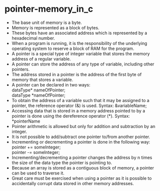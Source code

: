 # pointer-memory_in_c
<ul>
  <li>The base unit of memory is a byte.</li>
  <li>Memory is represented as a block of bytes.</li>
  <li>These bytes have an associated address which is represented by a hexadecimal number.</li>
<li>When a program is running, it is the responsibility of the underlying operating system to reserve a block of RAM for the program.</li>
<li>A pointer is a special type of integer variable that stores the memory address of a regular variable.</li>
  <li>A pointer can store the address of any type of variable, including other pointers.</li>
<li>The address stored in a pointer is the address of the first byte of memory that stores a variable.</li>
  <li>A pointer can be declared in two ways:</li>
dataType* nameOfPointer;<br>
  dataType *nameOfPointer;<br>
<li>To obtain the address of a variable such that it may be assigned to a pointer, the reference operator (&) is used. Syntax:
  &variableName;</li>
<li>Accessing data that is stored in a memory address pointed to by a pointer is done using the dereference operator (*). Syntax:
  *pointerName</li>
  <li>Pointer arithmetic is allowed but only for addition and subtraction by an integer.</li>
  <li>It is not possible to add/subtract one pointer to/from another pointer.</li>
  <li>Incrementing or decrementing a pointer is done in the following way:</li>
pointer += someInteger;<br>
pointer -= someInteger;<br>
<li>Incrementing/decrementing a pointer changes the address by n times the size of the data type the pointer is pointing to.</li>
<li>Because an array is stored as a contiguous block of memory, a pointer can be used to traverse it.</li>
<li>Great care must be exercised when using a pointer as it is possible to accidentally corrupt data stored in other memory addresses.</li>
</ul>
